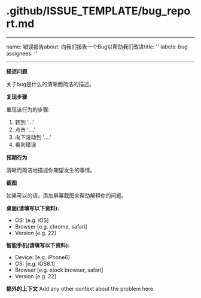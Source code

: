 # .github/ISSUE_TEMPLATE/bug_report.md

---

name: 错误报告about: 向我们报告一个Bug以帮助我们改进title: '' labels: bug assignees: ''

---

**描述问题**

关于bug是什么的清晰而简洁的描述。

**复现步骤**

重现该行为的步骤:

1. 转到 '...'
2. 点击 '....'
3. 向下滚动到 '....'
4. 看到错误

**预期行为**

清晰而简洁地描述你期望发生的事情。

**截图**

如果可以的话，添加屏幕截图来帮助解释你的问题。

**桌面(请填写以下资料):**

- OS: [e.g. iOS]
- Browser [e.g. chrome, safari]
- Version [e.g. 22]

**智能手机(请填写以下资料):**

- Device: [e.g. iPhone6]
- OS: [e.g. iOS8.1]
- Browser [e.g. stock browser, safari]
- Version [e.g. 22]

**额外的上下文** Add any other context about the problem here.

